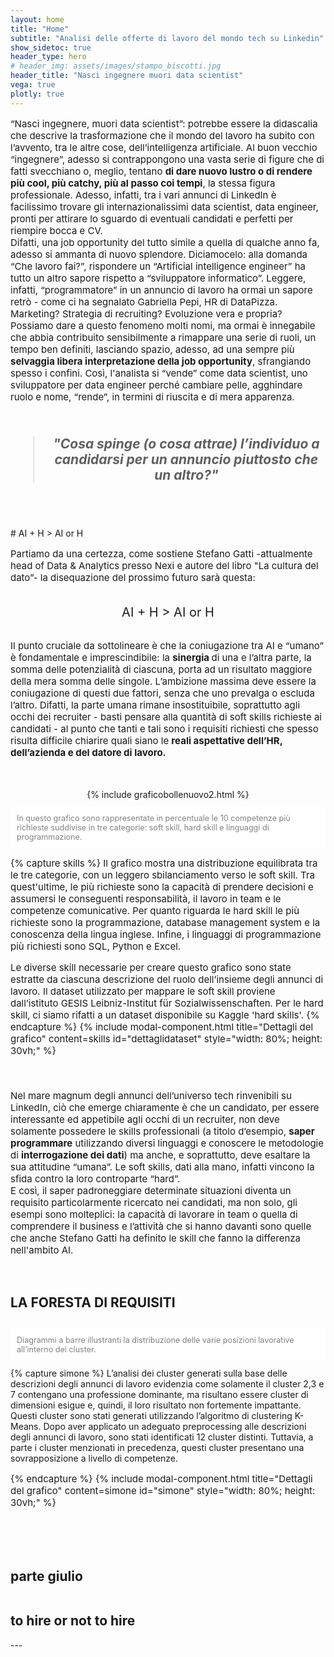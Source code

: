 ```yaml
---
layout: home
title: "Home"
subtitle: "Analisi delle offerte di lavoro del mondo tech su Linkedin"
show_sidetoc: true
header_type: hero
# header_img: assets/images/stampo_biscotti.jpg
header_title: "Nasci ingegnere muori data scientist"
vega: true
plotly: true
---
```


<style>
p {
    font-size: 15px; /* Modifica questo valore per adattarlo alle tue esigenze */
}
</style>

<div class="justified">
<p>
“Nasci ingegnere, muori data scientist”: potrebbe essere la didascalia che descrive la trasformazione che il mondo del lavoro ha subito con l’avvento, tra le altre cose, dell’intelligenza artificiale. Al buon vecchio “ingegnere”, adesso si contrappongono una vasta serie di figure che di fatti svecchiano o, meglio, tentano <b>di dare nuovo lustro o di rendere più cool, più catchy, più al passo coi tempi</b>, la stessa figura professionale. Adesso, infatti, tra i vari annunci di LinkedIn è facilissimo trovare gli internazionalissimi data scientist, data engineer, pronti per attirare lo sguardo di eventuali candidati e perfetti per riempire bocca e CV. <br>
Difatti, una job opportunity del tutto simile a quella di qualche anno fa, adesso si ammanta di nuovo splendore. Diciamocelo: alla domanda “Che lavoro fai?”, rispondere un “Artificial intelligence engineer” ha tutto un altro sapore rispetto a “sviluppatore informatico”. Leggere, infatti, “programmatore” in un annuncio di lavoro ha ormai un sapore retrò - come ci ha segnalato Gabriella Pepi, HR di DataPizza.<br>
Marketing? Strategia di recruiting? Evoluzione vera e propria? Possiamo dare a questo fenomeno molti nomi, ma ormai è innegabile che abbia contribuito sensibilmente a rimappare una serie di ruoli, un tempo ben definiti, lasciando spazio, adesso, ad una sempre più <b>selvaggia libera interpretazione della job opportunity</b>, sfrangiando spesso i confini. Così, l'analista si “vende” come data scientist, uno sviluppatore per data engineer perché cambiare pelle, agghindare ruolo e nome, “rende”, in termini di riuscita e di mera apparenza. <br>

</p>
</div>
<br>
<div>
<div class="container">
    <div class="row justify-content-center">
        <div class="col-lg-8">
            <blockquote style="font-size: 1.5em; font-weight: bold; font-style: italic; text-align: center;">
                "Cosa spinge (o cosa attrae) l’individuo a candidarsi per un annuncio piuttosto che un altro?"
            </blockquote>
        </div>
    </div>
</div>

</div>
<br>
<br>

<br>
# AI + H > AI or H
<br>
<div class="justified">
<p>
Partiamo da una certezza, come sostiene Stefano Gatti -attualmente head of Data & Analytics presso Nexi e autore del libro "La cultura del dato”- la disequazione del prossimo futuro sarà questa: 
<br>
<br><p>

<div style="font-size: 20px; text-align: center;">
    AI + H &gt; AI or H
</div>
<br>
<p>
Il punto cruciale da sottolineare è che la coniugazione tra AI e “umano” è fondamentale e imprescindibile: la <b>sinergia </b> di una e l’altra parte, la somma delle potenzialità di ciascuna, porta ad un risultato maggiore della mera somma delle singole. L’ambizione massima deve essere la coniugazione di questi due fattori, senza che uno prevalga o escluda l’altro.
Difatti, la parte umana rimane insostituibile, soprattutto agli occhi dei recruiter - basti pensare alla quantità di soft skills richieste ai candidati - al punto che tanti e tali sono i requisiti richiesti che spesso risulta difficile chiarire quali siano le <b>reali aspettative dell’HR, dell’azienda e del datore di lavoro.</b><br> 
</p>
<br>
<br>


<div style="display: flex; justify-content: center;">
{% include graficobollenuovo2.html %}
</div>
<p style="font-size: 0.9em; background-color: white; color: grey; padding: 10px;">In questo grafico sono rappresentate in percentuale le 10 competenze più richieste suddivise in tre categorie: soft skill, hard skill e linguaggi di programmazione.</p>


{% capture skills %}
Il grafico mostra una distribuzione equilibrata tra le tre categorie, con un leggero sbilanciamento verso le soft skill. Tra quest'ultime, le più richieste sono la capacità di prendere decisioni e assumersi le conseguenti responsabilità, il lavoro in team e le competenze comunicative. Per quanto riguarda le hard skill le più richieste sono la programmazione, database management system e la conoscenza della lingua inglese. Infine, i linguaggi di programmazione più richiesti sono SQL, Python e Excel.

Le diverse skill necessarie per creare questo grafico sono state estratte da ciascuna descrizione del ruolo dell’insieme degli annunci di lavoro. Il dataset utilizzato per mappare le soft skill proviene dall’istituto GESIS Leibniz-Institut für Sozialwissenschaften. Per le hard skill, ci siamo rifatti a un dataset disponibile su Kaggle 'hard skills'.
{% endcapture %}
{% include modal-component.html title="Dettagli del grafico" content=skills id="dettaglidataset" style="width: 80%; height: 30vh;" %}
<br>
<br>
<br>
<p>
Nel mare magnum degli annunci dell’universo tech rinvenibili su LinkedIn, ciò che emerge chiaramente è che un candidato, per essere interessante ed appetibile agli occhi di un recruiter, non deve solamente possedere le skills professionali (a titolo d’esempio, <b>saper programmare</b> utilizzando diversi linguaggi e conoscere le metodologie di <b>interrogazione dei dati</b>) ma anche, e soprattutto, deve esaltare la sua attitudine “umana”. Le soft skills, dati alla mano, infatti vincono la sfida contro la loro controparte “hard”. <br>
E così, il saper padroneggiare determinate situazioni diventa un requisito particolarmente ricercato nei candidati, ma non solo, gli esempi sono molteplici: la capacità di lavorare in team o quella di comprendere il business e l’attività che si hanno davanti sono quelle che anche Stefano Gatti ha definito le skill che fanno la differenza nell'ambito AI. 
</p>
<br>

<h2 id="la-foresta-di-requisiti">LA FORESTA DI REQUISITI</h2>
<div style="display: flex; justify-content: center; align-items: center;">
  <div style="flex: 1; max-width: 100%;"><vegachart schema-url="{{site.baseurl}}/assets/charts/simone.json"></vegachart></div>
</div>
<p style="font-size: 0.9em; background-color: white; color: grey; padding: 10px;">Diagrammi a barre illustranti la distribuzione delle varie posizioni lavorative all’interno dei cluster.</p>
{% capture simone %}
L’analisi dei cluster generati sulla base delle descrizioni degli annunci di lavoro evidenzia come solamente il cluster 2,3 e 7 contengano una professione dominante, ma risultano essere cluster di dimensioni esigue e, quindi, il loro risultato non fortemente impattante. <br>
Questi cluster sono stati generati utilizzando l’algoritmo di clustering K-Means. Dopo aver applicato un adeguato preprocessing alle descrizioni degli annunci di lavoro, sono stati identificati 12 cluster distinti. Tuttavia, a parte i cluster menzionati in precedenza, questi cluster presentano una sovrapposizione a livello di competenze.

{% endcapture %}
{% include modal-component.html title="Dettagli del grafico" content=simone id="simone" style="width: 80%; height: 30vh;" %}

<div style="display: flex; justify-content: center; align-items: center;">
  <div style="flex: 1; max-width: 100%;"><vegachart schema-url="{{site.baseurl}}/assets/charts/simone2.json"></vegachart></div>
</div>


<div style="display: flex; justify-content: center; align-items: center;">
  <div style="flex: 1; max-width: 100%;"><vegachart schema-url="{{site.baseurl}}/assets/charts/simone skills.json"></vegachart></div>
</div>

<br>
<br>
<br>

<h2 id="parte-giulio"> parte giulio</h2>
<style>
  .image {
    width: 150%;
    height: auto;
  }
</style>

<div style="width: 100%; display: flex; justify-content: center; align-items: center;">
  <div style="width: 120%; margin-left: 0%;">
    <div style="display: flex; justify-content: center; align-items: center; flex-direction: column;">
      <div style="flex: 1; max-width: 180%;"><vegachart schema-url="{{site.baseurl}}/assets/charts/GiulioArt1_LocationType_V2.json"></vegachart></div>
      <div style="flex: 1; max-width: 180%;"><vegachart schema-url="{{site.baseurl}}/assets/charts/GiulioArt2_PosterFullName_V2.json"></vegachart></div>
    </div>
  </div>
</div>



<h2 id="to-hire-or-not-to"> to hire or not to hire</h2>
<script type="text/javascript" src="https://ssl.gstatic.com/trends_nrtr/3769_RC01/embed_loader.js"></script> <script type="text/javascript"> trends.embed.renderExploreWidget("TIMESERIES", {"comparisonItem":[{"keyword":"linkedin","geo":"IT","time":"today 12-m"}],"category":0,"property":""}, {"exploreQuery":"geo=IT&q=linkedin&hl=it&date=today 12-m","guestPath":"https://trends.google.it:443/trends/embed/"}); </script>
---
